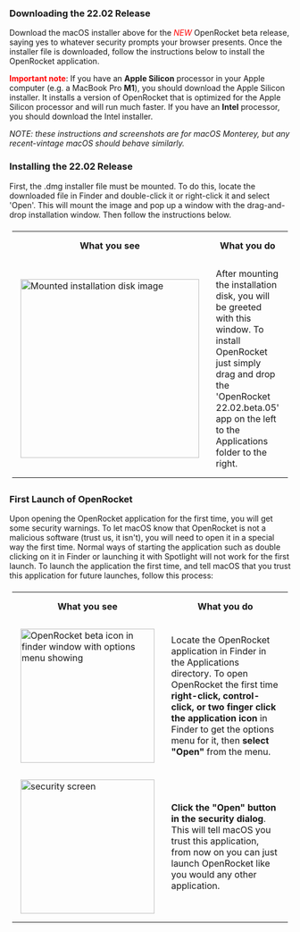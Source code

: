 <style>
	code {
      color: #c7254e;
      background-color: #f9f2f4;
    }
	th, td {
	  padding: 15px;
    }
	th {
	  text-align: center;
    }
	table {
	  padding: 5px;
	}
</style>

### Downloading the 22.02 Release
Download the macOS installer above for the <font color="red"><i>NEW</i></font> OpenRocket beta release, saying yes to whatever security prompts your browser presents. Once the installer file is downloaded, follow the instructions below to install the OpenRocket application.

<b style="color: red">Important note</b>: If you have an **Apple Silicon** processor in your Apple computer (e.g. a MacBook Pro **M1**), you should download the Apple Silicon installer. It installs a version of OpenRocket that is optimized for the Apple Silicon processor and will run much faster. If you have an **Intel** processor, you should download the Intel installer. 

*NOTE: these instructions and screenshots are for macOS Monterey, but any recent-vintage macOS should behave similarly.*

### Installing the 22.02 Release
First, the .dmg installer file must be mounted. To do this, locate the downloaded file in Finder and double-click it or right-click it and select 'Open'. This will mount the image and pop up a window with the drag-and-drop installation window. Then follow the instructions below.

<html>
  <table class="left">
    <tr>
      <th>What you see</th>
      <th>What you do</th>
    </tr>
    <tr>
      <td>
        <img src="downloads/instructions/img/macOS_22.02.beta.02/01.Mounted_disk.gif" alt="Mounted installation disk image" width="320">
      </td>
      <td>
       After mounting the installation disk, you will be greeted with this window. To install OpenRocket just simply drag and drop the 'OpenRocket 22.02.beta.05' app on the left to the Applications folder to the right.
      </td>
    </tr>
  </table>
</html>

### First Launch of OpenRocket

Upon opening the OpenRocket application for the first time, you will get some security warnings. To let macOS know that OpenRocket is not a malicious software (trust us, it isn't), you will need to open it in a special way the first time. Normal ways of starting the application such as double clicking on it in Finder or launching it with Spotlight will not work for the first launch. To launch the application the first time, and tell macOS that you trust this application for future launches, follow this process:

<html>
  <table class="left">
    <tr>
      <th>What you see</th>
      <th>What you do</th>
    </tr>
    <tr>
      <td>
        <img src="downloads/instructions/img/macOS_22.02.beta.02/02.finder.png" alt="OpenRocket beta icon in finder window with options menu showing" width="240">
      </td>
      <td>
       Locate the OpenRocket application in Finder in the Applications directory. To open OpenRocket the first time <strong>right-click, control-click, or two finger click the application icon</strong> in Finder to get the options menu for it, then <strong>select "Open"</strong> from the menu.
      </td>
    </tr>
    <tr>
      <td>
        <img src="downloads/instructions/img/macOS_22.02.beta.02/04.security_3.png" alt="security screen" width="240">
      </td>
      <td>
       <strong>Click the "Open" button in the security dialog</strong>. This will tell macOS you trust this application, from now on you can just launch OpenRocket like you would any other application.
      </td>
    </tr>
  </table>
</html>
